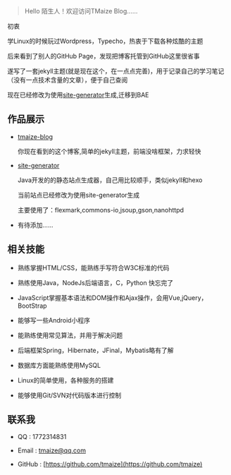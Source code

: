 > Hello 陌生人！欢迎访问TMaize Blog......

初衷

学Linux的时候玩过Wordpress，Typecho，热衷于下载各种炫酷的主题

后来看到了别人的GitHub Page，发现把博客托管到GitHub这里很省事

遂写了一套jekyll主题(就是现在这个，在一点点完善)，用于记录自己的学习笔记（没有一点技术含量的文章），便于自己查阅

现在已经修改为使用[site-generator](https://github.com/TMaize/site-generator)生成,迁移到BAE

## 作品展示

+ [tmaize-blog](https://github.com/TMaize/tmaize-blog)

    你现在看到的这个博客,简单的jekyll主题，前端没啥框架，力求轻快

+ [site-generator](https://github.com/TMaize/site-generator)

    Java开发的的静态站点生成器，自己用比较顺手，类似jekyll和hexo

    当前站点已经修改为使用site-generator生成

    主要使用了：flexmark,commons-io,jsoup,gson,nanohttpd

+ 有待添加......

## 相关技能

+ 熟练掌握HTML/CSS，能熟练手写符合W3C标准的代码

+ 熟练使用Java，NodeJs后端语言，C，Python 快忘完了

+ JavaScript掌握基本语法和DOM操作和Ajax操作，会用Vue,jQuery，BootStrap

+ 能够写一些Android小程序

+ 能熟练使用常见算法，并用于解决问题

+ 后端框架Spring，Hibernate，JFinal，Mybatis略有了解

+ 数据库方面能熟练使用MySQL

+ Linux的简单使用，各种服务的搭建

+ 能够使用Git/SVN对代码版本进行控制

## 联系我

+ QQ : 1772314831

+ Email : [tmaize@qq.com](http://mail.qq.com/cgi-bin/qm_share?t=qm_mailme&email=YBQNAQkaBSAREU4DDw0)

+ GitHub : [https://github.com/tmaize](https://github.com/tmaize)
